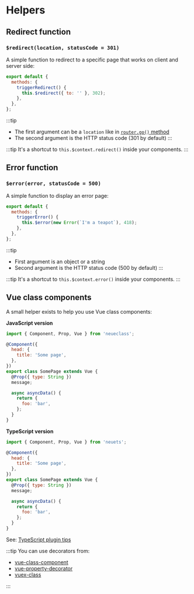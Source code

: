# Helpers

## Redirect function

### `$redirect(location, statusCode = 301)`

A simple function to redirect to a specific page that works on client and server side:

```js
export default {
  methods: {
    triggerRedirect() {
      this.$redirect({ to: '' }, 302);
    },
  },
};
```

:::tip

- The first argument can be a `location` like in [`router.go()` method](https://router.vuejs.org/guide/essentials/navigation.html#router-push-location-oncomplete-onabort)
- The second argument is the HTTP status code (301 by default)
  :::

:::tip
It's a shortcut to `this.$context.redirect()` inside your components.
:::

## Error function

### `$error(error, statusCode = 500)`

A simple function to display an error page:

```js
export default {
  methods: {
    triggerError() {
      this.$error(new Error(`I'm a teapot`), 418);
    },
  },
};
```

:::tip

- First argument is an object or a string
- Second argument is the HTTP status code (500 by default)
  :::

:::tip
It's a shortcut to `this.$context.error()` inside your components.
:::

## Vue class components

A small helper exists to help you use Vue class components:

**JavaScript version**

```js
import { Component, Prop, Vue } from 'neueclass';

@Component({
  head: {
    title: 'Some page',
  },
})
export class SomePage extends Vue {
  @Prop({ type: String })
  message;

  async asyncData() {
    return {
      foo: 'bar',
    };
  }
}
```

**TypeScript version**

```js
import { Component, Prop, Vue } from 'neuets';

@Component({
  head: {
    title: 'Some page',
  },
})
export class SomePage extends Vue {
  @Prop({ type: String })
  message;

  async asyncData() {
    return {
      foo: 'bar',
    };
  }
}
```

See: [TypeScript plugin tips](/guide/cli-plugins.html#typescript)

:::tip
You can use decorators from:

- [vue-class-component](https://github.com/vuejs/vue-class-component)
- [vue-property-decorator](https://github.com/kaorun343/vue-property-decorator)
- [vuex-class](https://github.com/ktsn/vuex-class)

:::

